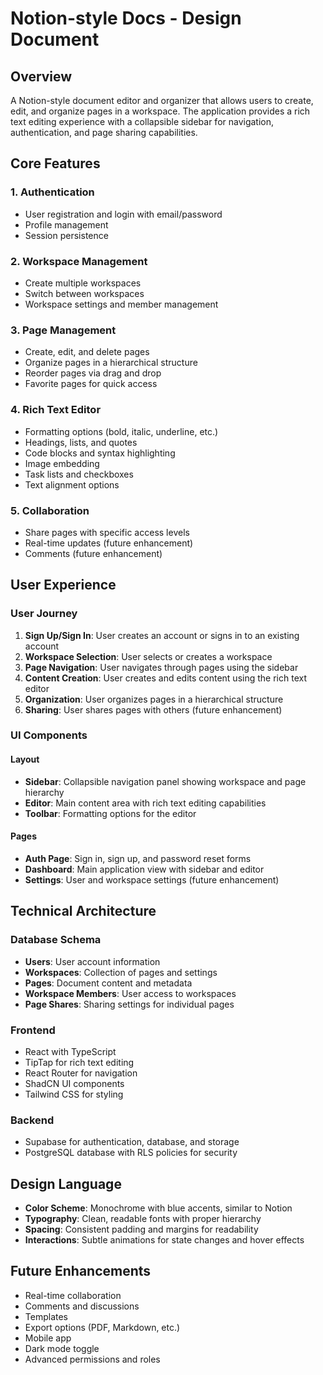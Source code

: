 
# Notion-style Docs - Design Document

## Overview
A Notion-style document editor and organizer that allows users to create, edit, and organize pages in a workspace. The application provides a rich text editing experience with a collapsible sidebar for navigation, authentication, and page sharing capabilities.

## Core Features

### 1. Authentication
- User registration and login with email/password
- Profile management
- Session persistence

### 2. Workspace Management
- Create multiple workspaces
- Switch between workspaces
- Workspace settings and member management

### 3. Page Management
- Create, edit, and delete pages
- Organize pages in a hierarchical structure
- Reorder pages via drag and drop
- Favorite pages for quick access

### 4. Rich Text Editor
- Formatting options (bold, italic, underline, etc.)
- Headings, lists, and quotes
- Code blocks and syntax highlighting
- Image embedding
- Task lists and checkboxes
- Text alignment options

### 5. Collaboration
- Share pages with specific access levels
- Real-time updates (future enhancement)
- Comments (future enhancement)

## User Experience

### User Journey
1. **Sign Up/Sign In**: User creates an account or signs in to an existing account
2. **Workspace Selection**: User selects or creates a workspace
3. **Page Navigation**: User navigates through pages using the sidebar
4. **Content Creation**: User creates and edits content using the rich text editor
5. **Organization**: User organizes pages in a hierarchical structure
6. **Sharing**: User shares pages with others (future enhancement)

### UI Components

#### Layout
- **Sidebar**: Collapsible navigation panel showing workspace and page hierarchy
- **Editor**: Main content area with rich text editing capabilities
- **Toolbar**: Formatting options for the editor

#### Pages
- **Auth Page**: Sign in, sign up, and password reset forms
- **Dashboard**: Main application view with sidebar and editor
- **Settings**: User and workspace settings (future enhancement)

## Technical Architecture

### Database Schema
- **Users**: User account information
- **Workspaces**: Collection of pages and settings
- **Pages**: Document content and metadata
- **Workspace Members**: User access to workspaces
- **Page Shares**: Sharing settings for individual pages

### Frontend
- React with TypeScript
- TipTap for rich text editing
- React Router for navigation
- ShadCN UI components
- Tailwind CSS for styling

### Backend
- Supabase for authentication, database, and storage
- PostgreSQL database with RLS policies for security

## Design Language
- **Color Scheme**: Monochrome with blue accents, similar to Notion
- **Typography**: Clean, readable fonts with proper hierarchy
- **Spacing**: Consistent padding and margins for readability
- **Interactions**: Subtle animations for state changes and hover effects

## Future Enhancements
- Real-time collaboration
- Comments and discussions
- Templates
- Export options (PDF, Markdown, etc.)
- Mobile app
- Dark mode toggle
- Advanced permissions and roles
